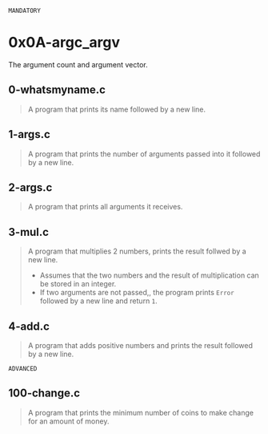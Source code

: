 ```MANDATORY ```

# 0x0A-argc_argv
The argument count and argument vector.
## 0-whatsmyname.c
> A program that prints its name followed by a new line.
## 1-args.c
> A program that prints the number of arguments passed into it followed by a new line.
## 2-args.c
> A program that prints all arguments it receives.
## 3-mul.c
> A program that multiplies 2 numbers, prints the result follwed by a new line. 
> - Assumes that the two numbers and the result of multiplication can be stored in an integer.
> - If two arguments are not passed,, the program prints ``` Error ``` followed by a new line and return ``` 1 ```.
## 4-add.c
> A program that adds positive numbers and prints the result followed by a new line.

```ADVANCED ```

## 100-change.c
>  A program that prints the minimum number of coins to make change for an amount of money.
